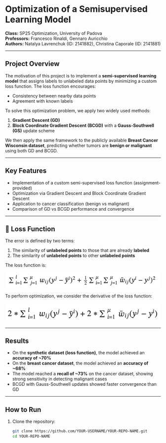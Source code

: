 # Optimization of a Semisupervised Learning Model  

**Class:** SP25 Optimization, University of Padova  
**Professors:** Francesco Rinaldi, Gennaro Auricchio  
**Authors:** Natalya Lavrenchuk (ID: 2141882), Christina Caporale (ID: 2141881)  

---

## Project Overview
The motivation of this project is to implement a **semi-supervised learning model** that assigns labels to unlabeled data points by minimizing a custom loss function. The loss function encourages:  
- Consistency between nearby data points  
- Agreement with known labels  

To solve this optimization problem, we apply two widely used methods:  
1. **Gradient Descent (GD)**  
2. **Block Coordinate Gradient Descent (BCGD)** with a **Gauss-Southwell (GS)** update scheme  

We then apply the same framework to the publicly available **Breast Cancer Wisconsin dataset**, predicting whether tumors are **benign or malignant** using both GD and BCGD.

---

## Key Features
- Implementation of a custom semi-supervised loss function (assignment-provided)  
- Optimization via Gradient Descent and Block Coordinate Gradient Descent  
- Application to cancer classification (benign vs malignant)  
- Comparison of GD vs BCGD performance and convergence  

---

## 🔢 Loss Function
The error is defined by two terms:  

1. The similarity of **unlabeled points** to those that are already **labeled**  
2. The similarity of **unlabeled points** to other **unlabeled points**  

The loss function is:  

![Loss Function](images/loss_function.png)
 

To perform optimization, we consider the derivative of the loss function:

![Loss Function Gradient](images/loss_function_derivative.png)

---

## Results
- On the **synthetic dataset (loss function)**, the model achieved an **accuracy of ~70%**  
- On the **breast cancer dataset**, the model achieved an **accuracy of ~68%**  
- The model reached a **recall of ~73%** on the cancer dataset, showing strong sensitivity in detecting malignant cases  
- BCGD with Gauss-Southwell updates showed faster convergence than GD  


---

## How to Run
1. Clone the repository:  
   ```bash
   git clone https://github.com/YOUR-USERNAME/YOUR-REPO-NAME.git
   cd YOUR-REPO-NAME
   

